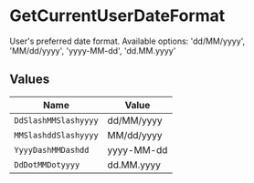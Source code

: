 # GetCurrentUserDateFormat

User's preferred date format. Available options: 'dd/MM/yyyy', 'MM/dd/yyyy', 'yyyy-MM-dd', 'dd.MM.yyyy'


## Values

| Name                 | Value                |
| -------------------- | -------------------- |
| `DdSlashMMSlashyyyy` | dd/MM/yyyy           |
| `MMSlashddSlashyyyy` | MM/dd/yyyy           |
| `YyyyDashMMDashdd`   | yyyy-MM-dd           |
| `DdDotMMDotyyyy`     | dd.MM.yyyy           |